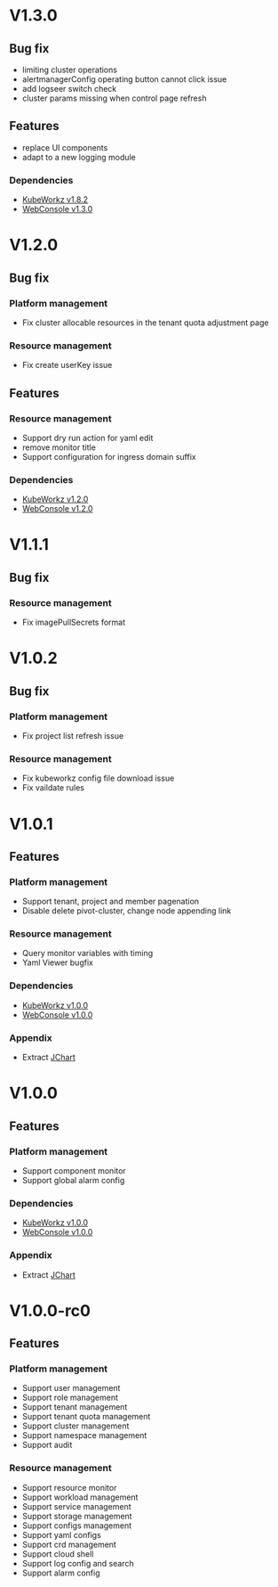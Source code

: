 # V1.3.0
## Bug fix
- limiting cluster operations
- alertmanagerConfig operating button cannot click issue
- add logseer switch check
- cluster params missing when control page refresh
## Features
- replace UI components
- adapt to a new logging module
### Dependencies
- [KubeWorkz v1.8.2](https://github.com/saashqdev/kubeworkz/tree/v1.8.2)
- [WebConsole v1.3.0](https://github.com/saashqdev/kubeworkz-webconsole/tree/v1.3.0)
# V1.2.0
## Bug fix
### Platform management
- Fix cluster allocable resources in the tenant quota adjustment page
### Resource management
- Fix create userKey issue
## Features
### Resource management
- Support dry run action for yaml edit
- remove monitor title
- Support configuration for ingress domain suffix
### Dependencies
- [KubeWorkz v1.2.0](https://github.com/saashqdev/kubeworkz/tree/v1.2.0)
- [WebConsole v1.2.0](https://github.com/saashqdev/kubeworkz-webconsole/tree/v1.2.0) 

# V1.1.1
## Bug fix
### Resource management
- Fix imagePullSecrets format 

# V1.0.2
## Bug fix
### Platform management
- Fix project list refresh issue

### Resource management
- Fix kubeworkz config file download issue
- Fix vaildate rules

# V1.0.1

## Features

### Platform management
- Support tenant, project and member pagenation
- Disable delete pivot-cluster, change node appending link
### Resource management
- Query monitor variables with timing
- Yaml Viewer bugfix

### Dependencies
- [KubeWorkz v1.0.0](https://github.com/saashqdev/kubeworkz/tree/v1.0.0)
- [WebConsole v1.0.0](https://github.com/saashqdev/kubeworkz-webconsole/tree/v1.0.0) 

### Appendix
- Extract [JChart](https://www.npmjs.com/package/@joskii/jchart)


# V1.0.0

## Features

### Platform management
- Support component monitor
- Support global alarm config

### Dependencies
- [KubeWorkz v1.0.0](https://github.com/saashqdev/kubeworkz/tree/v1.0.0)
- [WebConsole v1.0.0](https://github.com/saashqdev/kubeworkz-webconsole/tree/v1.0.0) 

### Appendix
- Extract [JChart](https://www.npmjs.com/package/@joskii/jchart)

# V1.0.0-rc0

## Features

### Platform management
- Support user management
- Support role management
- Support tenant management
- Support tenant quota management
- Support cluster management
- Support namespace management
- Support audit

### Resource management
- Support resource monitor
- Support workload management
- Support service management
- Support storage management
- Support configs management
- Support yaml configs
- Support crd management
- Support cloud shell
- Support log config and search
- Support alarm config